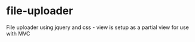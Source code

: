 # file-uploader
File uploader using jquery and css - view is setup as a partial view for use with MVC

